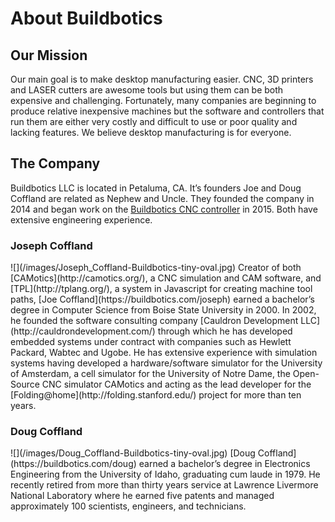 # About Buildbotics

## Our Mission
Our main goal is to make desktop manufacturing easier.  CNC, 3D printers and
LASER cutters are awesome tools but using them can be both expensive and
challenging.  Fortunately, many companies are beginning to produce relative
inexpensive machines but the software and controllers that run them are either
very costly and difficult to use or poor quality and lacking features.  We
believe desktop manufacturing is for everyone.

## The Company
Buildbotics LLC is located in Petaluma, CA.  It’s founders Joe and
Doug Coffland are related as Nephew and Uncle. They founded the company
in 2014 and began work on the [Buildbotics CNC controller](/controller) in 2015.
Both have extensive engineering experience.

### Joseph Coffland
<div class="company-man">
![](/images/Joseph_Coffland-Buildbotics-tiny-oval.jpg)
Creator of both [CAMotics](http://camotics.org/), a CNC simulation and CAM
software, and [TPL](http://tplang.org/), a system in Javascript for creating
machine tool paths, [Joe Coffland](https://buildbotics.com/joseph) earned a
bachelor’s degree in Computer Science from Boise State
University in 2000. In 2002, he founded the software consulting
company [Cauldron Development LLC](http://cauldrondevelopment.com/) through
which he has developed embedded systems under contract with companies such as
Hewlett Packard, Wabtec and Ugobe. He has extensive experience with simulation
systems having developed a hardware/software simulator for the
University of Amsterdam, a cell simulator for the University of Notre
Dame, the Open-Source CNC simulator CAMotics and acting as the lead
developer for the [Folding@home](http://folding.stanford.edu/) project for
more than ten years.
</div>

<div class="clear"> </div>

### Doug Coffland
<div class="company-man">
![](/images/Doug_Coffland-Buildbotics-tiny-oval.jpg)
[Doug Coffland](https://buildbotics.com/doug) earned a bachelor’s degree in
Electronics Engineering from the University of Idaho, graduating cum laude in
1979. He recently retired from more than thirty years service at Lawrence
Livermore National Laboratory where he earned five patents and managed
approximately 100 scientists, engineers, and technicians.
</div>
